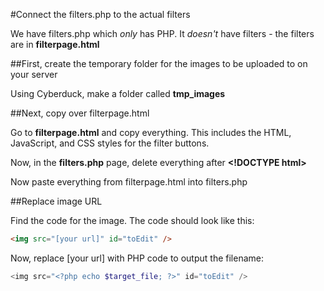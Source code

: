 
#Connect the filters.php to the actual filters

We have filters.php which *only* has PHP.  It *doesn't* have filters - the filters are in **filterpage.html**

##First, create the temporary folder for the images to be uploaded to on your server

Using Cyberduck, make a folder called **tmp\_images**

##Next, copy over filterpage.html

Go to **filterpage.html** and copy everything. This includes the HTML, JavaScript, and CSS styles for the filter buttons.

Now, in the **filters.php** page, delete everything after **&lt;!DOCTYPE html&gt;**

Now paste everything from filterpage.html into filters.php

##Replace image URL

Find the code for the image.  The code should look like this:

```html
<img src="[your url]" id="toEdit" />
```

Now, replace [your url] with PHP code to output the filename:

```php
<img src="<?php echo $target_file; ?>" id="toEdit" />
```
